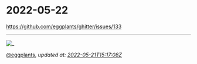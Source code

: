 # 2022-05-22

<https://github.com/eggplants/ghitter/issues/133>

---

![_](https://github.githubassets.com/images/mona-loading-default.gif)

[@eggplants](https://github.com/eggplants), *updated at: [2022-05-21T15:17:08Z](https://github.com/eggplants/ghitter/issues/133#issue-1244000568)*
